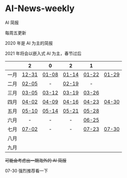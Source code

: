 # AI-News-weekly
AI 简报

每周五更新

2020 年是 AI 为主的简报

2021 年将会以嵌入式 AI 为主，春节过后

|      |                  2                   |                             0                              |                             2                              |                 1                 |                                   |
| :--: | :----------------------------------: | :--------------------------------------------------------: | :--------------------------------------------------------: | :-------------------------------: | --------------------------------- |
| 一月 | [12-31](./2020/AI%20简报20201231.md) |            [01-08](./2021/AI%20简报20210108.md)            |             [01-14](2021/AI%20简报20210114.md)             | [01-22](./2021/AI简报20210122.md) | [01-29](./2021/AI简报20210129.md) |
| 二月 |  [02-05](./2021/AI简报20210205.md)   |                             -                              |             [02-19](./2021/AI简报20210219.md)              |                 -                 |                                   |
| 三月 |  [03-05](./2021/AI简报20210305.md)   |             [03-12](./2021/AI简报20210312.md)              |             [03-19](./2021/AI简报20210319.md)              | [03-26](./2021/AI简报20210326.md) |                                   |
| 四月 |  [04-02](./2021/AI简报20210402.md)   |             [04-09](./2021/AI简报20210409.md)              |              [04-16](2021/AI简报20210416.md)               |  [04-23](2021/AI简报20210423.md)  | [04-30](2021/AI简报20210430.md)   |
| 五月 |   [05-10](2021/AI简报20210510.md)    | [05-14](https://mp.weixin.qq.com/s/u5C4x3NEe9LCk96UKK4Fjg) | [05-21](https://mp.weixin.qq.com/s/N_wOavxOeTvX4txFrgzWiA) |  [05-28](2021/AI简报20210528.md)  |                                   |
| 六月 |                  -                   |                             -                              |                             -                              |  [06-25](2021/AI简报20210625.md)  |                                   |
| 七月 |      [07-02](AI简报20210702.md)      |                             -                              |                             -                              |  [07-23](2021/AI简报20210723.md)  | [07-30](2021/AI简报20210730.md)   |
| 八月 |                                      |                                                            |                                                            |                                   |                                   |
| 九月 |                                      |                                                            |                                                            |                                   |                                   |

~~可能会考虑出一期海外的 AI 简报~~

07-30 强烈推荐看一下
